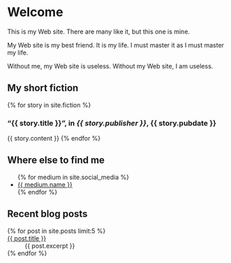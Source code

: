# Welcome

This is my Web site. There are many like it, but this one is mine.

My Web site is my best friend. It is my life. I must master it as I
must master my life.

Without me, my Web site is useless. Without my Web site, I am useless.

## My short fiction

{% for story in site.fiction %}
### “{{ story.title }}”, in _{{ story.publisher }}_, {{ story.pubdate }}
{{ story.content }}
{% endfor %}

## Where else to find me

<ul>
{% for medium in site.social_media %}
<li><a href="{{ medium.url }}">{{ medium.name }}</a></li>
{% endfor %}
</ul>

## Recent blog posts

<dl>
{% for post in site.posts limit:5 %}
<dt><a href="{{ post.url }}">{{ post.title }}</a></dt>
<dd>{{ post.excerpt }}</dd>
{% endfor %}
</dl>
